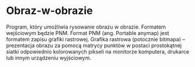 # Obraz-w-obrazie
Program, który umożliwia rysowanie obrazu w obrazie. Formatem wejściowym będzie PNM. Format PNM (ang. Portable anymap) jest formatem zapisu grafiki rastrowej. 
Grafika rastrowa (potocznie bitmapa) – prezentacja obrazu za pomocą matrycy punktów w postaci prostokątnej siatki odpowiednio kolorowanych pikseli na monitorze komputera, drukarce lub innym urządzeniu wyjściowym. 
